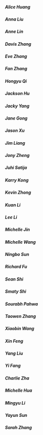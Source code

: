 ##### Alice Huang
##### Anna Liu
##### Anne Lin
##### Davis Zhang
##### Eve Zhang
##### Fan Zhang
##### Hongyu Qi
##### Jackson Hu
##### Jacky Yang
##### Jane Gong
##### Jason Xu
##### Jim Liang
##### Jony Zheng
##### Juhi Satija
##### Karry Kong
##### Kevin Zhong
##### Kuan Li
##### Lee Li
##### Michelle Jin
##### Michelle Wang
##### Ningbo Sun
##### Richard Fu
##### Sean Shi
##### Smaty Shi
##### Sourabh Pahwa
##### Taowen Zhang
##### Xiaobin Wang
##### Xin Feng
##### Yang Liu
##### Yi Fang
##### Charlie Zha
##### Michelle Hua
##### Mingyu Li
##### Yayun Sun
##### Sarah Zhang
